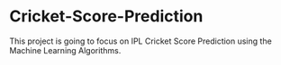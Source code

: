 # Cricket-Score-Prediction
This project is going to focus on IPL Cricket Score Prediction using the Machine Learning Algorithms.
